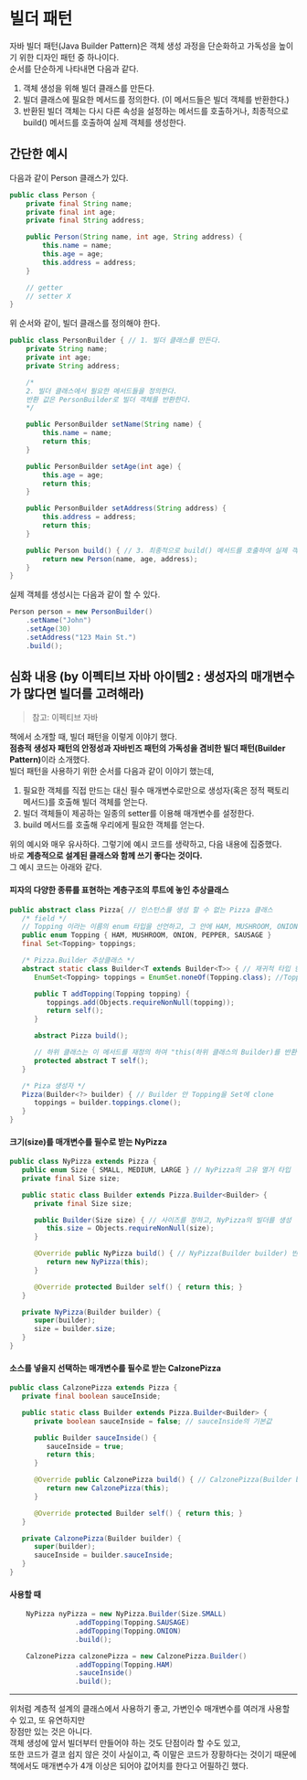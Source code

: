 # 빌더 패턴

자바 빌더 패턴(Java Builder Pattern)은 객체 생성 과정을 단순화하고 가독성을 높이기 위한 디자인 패턴 중 하나이다. <br>
순서를 단순하게 나타내면 다음과 같다.

1. 객체 생성을 위해 빌더 클래스를 만든다.
2. 빌더 클래스에 필요한 메서드를 정의한다. (이 메서드들은 빌더 객체를 반환한다.)
3. 반환된 빌더 객체는 다시 다른 속성을 설정하는 메서드를 호출하거나, 최종적으로 build() 메서드를 호출하여 실제 객체를 생성한다.

## 간단한 예시

다음과 같이 Person 클래스가 있다.

```java
public class Person {
    private final String name;
    private final int age;
    private final String address;

    public Person(String name, int age, String address) {
        this.name = name;
        this.age = age;
        this.address = address;
    }

    // getter
    // setter X
}
```

위 순서와 같이, 빌더 클래스를 정의해야 한다.

```java
public class PersonBuilder { // 1. 빌더 클래스를 만든다.
    private String name;
    private int age;
    private String address;

    /* 
    2. 빌더 클래스에서 필요한 메서드들을 정의한다. 
    반환 값은 PersonBuilder로 빌더 객체를 반환한다.
    */

    public PersonBuilder setName(String name) {
        this.name = name;
        return this;
    }

    public PersonBuilder setAge(int age) {
        this.age = age;
        return this;
    }

    public PersonBuilder setAddress(String address) {
        this.address = address;
        return this;
    }

    public Person build() { // 3. 최종적으로 build() 메서드를 호출하여 실제 객체를 생성한다.
        return new Person(name, age, address);
    }
}
```

실제 객체를 생성시는 다음과 같이 할 수 있다.

```java
Person person = new PersonBuilder()
    .setName("John")
    .setAge(30)
    .setAddress("123 Main St.")
    .build();
```

## 심화 내용 (by 이펙티브 자바 아이템2 : 생성자의 매개변수가 많다면 빌더를 고려해라)
>참고: 이펙티브 자바

책에서 소개할 때, 빌더 패턴을 이렇게 이야기 했다. <br>
<b>점층적 생성자 패턴의 안정성과 자바빈즈 패턴의 가독성을 겸비한 빌더 패턴(Builder Pattern)</b>이라 소개했다. <br>
빌더 패턴을 사용하기 위한 순서를 다음과 같이 이야기 했는데, <br>

1. 필요한 객체를 직접 만드는 대신 필수 매개변수로만으로 생성자(혹은 정적 팩토리 메서드)를 호출해 빌더 객체를 얻는다.
2. 빌더 객체들이 제공하는 일종의 setter를 이용해 매개변수를 설정한다.
3. build 메서드를 호출해 우리에게 필요한 객체를 얻는다.

위의 예시와 매우 유사하다. 그렇기에 예시 코드를 생략하고, 다음 내용에 집중했다. <br>
바로 <b>계층적으로 설계된 클래스와 함께 쓰기 좋다는 것이다.</b> <br>
그 예시 코드는 아래와 같다. <br>

#### 피자의 다양한 종류를 표현하는 계층구조의 루트에 놓인 추상클래스

```java
public abstract class Pizza{ // 인스턴스를 생성 할 수 없는 Pizza 클래스
   /* field */
   // Topping 이라는 이름의 enum 타입을 선언하고, 그 안에 HAM, MUSHROOM, ONION, PEPPER, SAUSAGE 5개의 상수를 정의한 것
   public enum Topping { HAM, MUSHROOM, ONION, PEPPER, SAUSAGE } 
   final Set<Topping> toppings;

   /* Pizza.Builder 추상클래스 */
   abstract static class Builder<T extends Builder<T>> { // 재귀적 타입 한정을 이용하는 제네릭 타입
      EnumSet<Topping> toppings = EnumSet.noneOf(Topping.class); //Topping을 어느것도 포함하지 않는 EnumSet 생성

      public T addTopping(Topping topping) {
         toppings.add(Objects.requireNonNull(topping));
         return self();
      }

      abstract Pizza build();

      // 하위 클래스는 이 메서드를 재정의 하여 "this(하위 클래스의 Builder)를 반환 하도록 해야한다."
      protected abstract T self();
   }

   /* Piza 생성자 */
   Pizza(Builder<?> builder) { // Builder 안 Topping을 Set에 clone
      toppings = builder.toppings.clone();
   }
}
```

#### 크기(size)를 매개변수를 필수로 받는 NyPizza

```java
public class NyPizza extends Pizza {
   public enum Size { SMALL, MEDIUM, LARGE } // NyPizza의 고유 열거 타입
   private final Size size;

   public static class Builder extends Pizza.Builder<Builder> {
      private final Size size;

      public Builder(Size size) { // 사이즈를 정하고, NyPizza의 빌더를 생성
         this.size = Objects.requireNonNull(size);
      }

      @Override public NyPizza build() { // NyPizza(Builder builder) 반환
         return new NyPizza(this);
      }

      @Override protected Builder self() { return this; } 
   }

   private NyPizza(Builder builder) {
      super(builder);
      size = builder.size;
   }
}
```

#### 소스를 넣을지 선택하는 매개변수를 필수로 받는 CalzonePizza

```java
public class CalzonePizza extends Pizza {
   private final boolean sauceInside;

   public static class Builder extends Pizza.Builder<Builder> {
      private boolean sauceInside = false; // sauceInside의 기본값

      public Builder sauceInside() {
         sauceInside = true;
         return this;
      }

      @Override public CalzonePizza build() { // CalzonePizza(Builder builder) 반환
         return new CalzonePizza(this);
      }

      @Override protected Builder self() { return this; }
   }

   private CalzonePizza(Builder builder) {
      super(builder);
      sauceInside = builder.sauceInside;
   }
}
```

#### 사용할 때

```java
    NyPizza nyPizza = new NyPizza.Builder(Size.SMALL)
                .addTopping(Topping.SAUSAGE)
                .addTopping(Topping.ONION)
                .build();

    CalzonePizza calzonePizza = new CalzonePizza.Builder()
                .addTopping(Topping.HAM)
                .sauceInside()
                .build();
```

-----

위처럼 계층적 설계의 클래스에서 사용하기 좋고, 가변인수 매개변수를 여러개 사용할 수 있고, 또 유연하지만 <br>
장점만 있는 것은 아니다. <br>
객체 생성에 앞서 빌더부터 만들어야 하는 것도 단점이라 할 수도 있고, <br> 
또한 코드가 결코 쉽지 않은 것이 사실이고, 즉 이말은 코드가 장황하다는 것이기 때문에 <br>
책에서도 매개변수가 4개 이상은 되어야 값어치를 한다고 어필하긴 했다.

